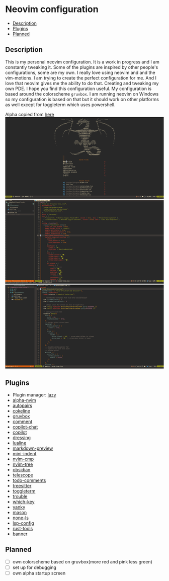 # Neovim configuration

- [Description](#description)
- [Plugins](#plugins)
- [Planned](#planned)

## Description
This is my personal neovim configuration. It is a work in progress and I am constantly tweaking it.
Some of the plugins are inspired by other people's configurations, some are my own.
I really love using neovim and and the vim-motions. I am trying to create the perfect configuration for me.
And I love that neovim gives me the ability to do that. Creating and tweaking my own PDE.
I hope you find this configuration useful.
My configuration is based around the colorscheme `gruvbox`. 
I am running neovim on Windows so my configuration is based on that but it should work on other platforms as well except for toggleterm which uses powershell.


Alpha copied from [here](https://github.com/Magi3r/nvim/blob/1da6ca8ab79babf1d9e92c708b0137e16ab6be6f/lua/plugins/alpha-nvim.lua)
![alpha](./Screenshots/alpha.png)
![editor](./Screenshots/editor2.png)
![editor](./Screenshots/editor1.png)

## Plugins
- Plugin manager: [lazy](https://github.com/folke/lazy.nvim)
- [alpha-nvim](https://github.com/goolord/alpha-nvim)
- [autopairs](https://github.com/windwp/nvim-autopairs)
- [cokeline](https://github.com/willothy/nvim-cokeline)
- [gruvbox](https://github.com/ellisonleao/gruvbox.nvim)
- [comment](https://github.com/numToStr/Comment.nvim)
- [copilot-chat](https://github.com/CopilotC-Nvim/CopilotChat.nvim)
- [copilot](https://github.com/github/copilot.vim)
- [dressing](https://github.com/stevearc/dressing.nvim)
- [lualine](https://github.com/nvim-lualine/lualine.nvim)
- [markdown-preview](https://github.com/iamcco/markdown-preview.nvim)
- [mini-indent](https://github.com/echasnovski/mini.indentscope)
- [nvim-cmp](https://github.com/hrsh7th/nvim-cmp)
- [nvim-tree](https://github.com/nvim-tree/nvim-tree.lua)
- [obsidian](https://github.com/nvim-tree/nvim-tree.lua)
- [telescope](https://github.com/nvim-telescope/telescope.nvim)
- [todo-comments](https://github.com/folke/todo-comments.nvim)
- [treesitter](https://github.com/nvim-telescope/telescope.nvim)
- [toggleterm](https://github.com/akinsho/toggleterm.nvim)
- [trouble](https://github.com/folke/trouble.nvim)
- [which-key](https://github.com/folke/which-key.nvim)
- [yanky](https://github.com/gbprod/yanky.nvim)
- [mason](https://github.com/williamboman/mason.nvim)
- [none-ls](https://github.com/nvimtools/none-ls.nvim)
- [lsp-config](https://github.com/neovim/nvim-lspconfig)
- [rust-tools](https://github.com/simrat39/rust-tools.nvim)
- [banner](https://github.com/the-argus/banner.nvim)

## Planned
- [ ] own colorscheme based on gruvbox(more red and pink less green)
- [ ] set up for debugging
- [ ] own alpha startup screen
